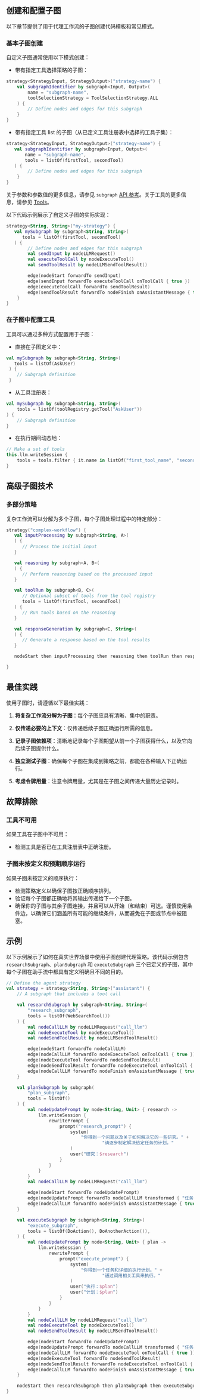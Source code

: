 ## 创建和配置子图

以下章节提供了用于代理工作流的子图创建代码模板和常见模式。

### 基本子图创建

自定义子图通常使用以下模式创建：

* 带有指定工具选择策略的子图：
<!--- INCLUDE
import ai.koog.agents.core.agent.entity.ToolSelectionStrategy
import ai.koog.agents.core.dsl.builder.strategy

typealias StrategyInput = Unit
typealias StrategyOutput = Unit

typealias Input = Unit
typealias Output = Unit

val str = 
-->
```kotlin
strategy<StrategyInput, StrategyOutput>("strategy-name") {
    val subgraphIdentifier by subgraph<Input, Output>(
        name = "subgraph-name",
        toolSelectionStrategy = ToolSelectionStrategy.ALL
    ) {
        // Define nodes and edges for this subgraph
    }
}
```
<!--- KNIT example-custom-subgraphs-01.kt -->

* 带有指定工具 list 的子图（从已定义工具注册表中选择的工具子集）：
<!--- INCLUDE
import ai.koog.agents.core.agent.entity.ToolSelectionStrategy
import ai.koog.agents.core.dsl.builder.strategy
import ai.koog.agents.ext.tool.AskUser
import ai.koog.agents.ext.tool.SayToUser

typealias StrategyInput = Unit
typealias StrategyOutput = Unit

typealias Input = Unit
typealias Output = Unit

val firstTool = SayToUser
val secondTool = AskUser

val str = 
-->
```kotlin
strategy<StrategyInput, StrategyOutput>("strategy-name") {
   val subgraphIdentifier by subgraph<Input, Output>(
       name = "subgraph-name", 
       tools = listOf(firstTool, secondTool)
   ) {
        // Define nodes and edges for this subgraph
    }
}
```
<!--- KNIT example-custom-subgraphs-02.kt -->

关于参数和参数值的更多信息，请参见 `subgraph` [API 参考](https://api.koog.ai/agents/agents-core/ai.koog.agents.core.dsl.builder/-a-i-agent-subgraph-builder-base/subgraph.html)。关于工具的更多信息，请参见 [Tools](tools-overview.md)。

以下代码示例展示了自定义子图的实际实现：

<!--- INCLUDE
import ai.koog.agents.core.dsl.builder.forwardTo
import ai.koog.agents.core.dsl.builder.strategy
import ai.koog.agents.core.dsl.extension.*
import ai.koog.agents.ext.tool.AskUser
import ai.koog.agents.ext.tool.SayToUser

val firstTool = SayToUser
val secondTool = AskUser

val str = 
-->
```kotlin
strategy<String, String>("my-strategy") {
   val mySubgraph by subgraph<String, String>(
      tools = listOf(firstTool, secondTool)
   ) {
        // Define nodes and edges for this subgraph
        val sendInput by nodeLLMRequest()
        val executeToolCall by nodeExecuteTool()
        val sendToolResult by nodeLLMSendToolResult()

        edge(nodeStart forwardTo sendInput)
        edge(sendInput forwardTo executeToolCall onToolCall { true })
        edge(executeToolCall forwardTo sendToolResult)
        edge(sendToolResult forwardTo nodeFinish onAssistantMessage { true })
    }
}
```
<!--- KNIT example-custom-subgraphs-03.kt -->

### 在子图中配置工具

工具可以通过多种方式配置用于子图：

* 直接在子图定义中：
<!--- INCLUDE
import ai.koog.agents.core.dsl.builder.strategy
import ai.koog.agents.ext.tool.AskUser

val str = strategy<String, String>("my-strategy") {
-->
<!--- SUFFIX
}
-->
```kotlin
val mySubgraph by subgraph<String, String>(
   tools = listOf(AskUser)
 ) {
    // Subgraph definition
 }
```
<!--- KNIT example-custom-subgraphs-04.kt -->

* 从工具注册表：
<!--- INCLUDE
import ai.koog.agents.core.dsl.builder.strategy
import ai.koog.agents.core.tools.ToolRegistry

val toolRegistry = ToolRegistry.EMPTY
val str = strategy<String, String>("my-strategy") {
-->
<!--- SUFFIX
}
-->
```kotlin
val mySubgraph by subgraph<String, String>(
    tools = listOf(toolRegistry.getTool("AskUser"))
) {
    // Subgraph definition
}
```
<!--- KNIT example-custom-subgraphs-05.kt -->

* 在执行期间动态地：
<!--- INCLUDE
import ai.koog.agents.core.dsl.builder.strategy

val str = strategy<String, String>("my-strategy") {
    val node by node<Unit, Unit>("node_name") {
-->
<!--- SUFFIX
    }
}
-->
```kotlin
// Make a set of tools
this.llm.writeSession {
    tools = tools.filter { it.name in listOf("first_tool_name", "second_tool_name") }
}
```
<!--- KNIT example-custom-subgraphs-06.kt -->

## 高级子图技术

### 多部分策略

复杂工作流可以分解为多个子图，每个子图处理过程中的特定部分：
<!--- INCLUDE
import ai.koog.agents.core.dsl.builder.strategy
import ai.koog.agents.ext.tool.AskUser
import ai.koog.agents.ext.tool.SayToUser

typealias A = Unit
typealias B = Unit
typealias C = Unit

val firstTool = AskUser
val secondTool = SayToUser

val str =
-->
```kotlin
strategy("complex-workflow") {
   val inputProcessing by subgraph<String, A>(
   ) {
      // Process the initial input
   }

   val reasoning by subgraph<A, B>(
   ) {
      // Perform reasoning based on the processed input
   }

   val toolRun by subgraph<B, C>(
      // Optional subset of tools from the tool registry
      tools = listOf(firstTool, secondTool)
   ) {
      // Run tools based on the reasoning
   }

   val responseGeneration by subgraph<C, String>(
   ) {
      // Generate a response based on the tool results
   }

   nodeStart then inputProcessing then reasoning then toolRun then responseGeneration then nodeFinish

}
```
<!--- KNIT example-custom-subgraphs-07.kt -->

## 最佳实践

使用子图时，请遵循以下最佳实践：

1.  **将复杂工作流分解为子图**：每个子图应具有清晰、集中的职责。

2.  **仅传递必要的上下文**：仅传递后续子图正确运行所需的信息。

3.  **记录子图依赖项**：清晰地记录每个子图期望从前一个子图获得什么，以及它向后续子图提供什么。

4.  **独立测试子图**：确保每个子图在集成到策略之前，都能在各种输入下正确运行。

5.  **考虑令牌用量**：注意令牌用量，尤其是在子图之间传递大量历史记录时。

## 故障排除

### 工具不可用

如果工具在子图中不可用：

- 检测工具是否已在工具注册表中正确注册。

### 子图未按定义和预期顺序运行

如果子图未按定义的顺序执行：

- 检测策略定义以确保子图按正确顺序排列。
- 验证每个子图都正确地将其输出传递给下一个子图。
- 确保你的子图与其余子图连接，并且可以从开始（和结束）可达。谨慎使用条件边，以确保它们涵盖所有可能的继续条件，从而避免在子图或节点中被阻塞。

## 示例

以下示例展示了如何在真实世界场景中使用子图创建代理策略。该代码示例包含 `researchSubgraph`、`planSubgraph` 和 `executeSubgraph` 三个已定义的子图，其中每个子图在助手流中都具有定义明确且不同的目的。
<!--- INCLUDE
import ai.koog.agents.core.dsl.builder.forwardTo
import ai.koog.agents.core.dsl.builder.strategy
import ai.koog.agents.core.dsl.extension.nodeExecuteTool
import ai.koog.agents.core.dsl.extension.nodeLLMRequest
import ai.koog.agents.core.dsl.extension.nodeLLMSendToolResult
import ai.koog.agents.core.dsl.extension.onAssistantMessage
import ai.koog.agents.core.dsl.extension.onToolCall
import ai.koog.agents.core.tools.SimpleTool
import ai.koog.agents.core.tools.ToolArgs
import ai.koog.agents.core.tools.ToolDescriptor
import ai.koog.prompt.dsl.prompt
import kotlinx.serialization.KSerializer
import kotlinx.serialization.Serializable

class WebSearchTool: SimpleTool<WebSearchTool.Args>() {
    @Serializable
    class Args(val query: String) : ToolArgs

    override val argsSerializer: KSerializer<Args> = Args.serializer()

    override val descriptor: ToolDescriptor = ToolDescriptor("web_search", "Search on the web")
    
    override suspend fun doExecute(args: Args): String {
        return "Searching for ${args.query} on the web..."
    }
}

class DoAction: SimpleTool<DoAction.Args>() {
    @Serializable
    class Args(val action: String) : ToolArgs

    override val argsSerializer: KSerializer<Args> = Args.serializer()

    override val descriptor: ToolDescriptor = ToolDescriptor("do_action", "Do something")

    override suspend fun doExecute(args: Args): String {
        return "Doing action..."
    }
}

class DoAnotherAction: SimpleTool<DoAnotherAction.Args>() {
    @Serializable
    class Args(val action: String) : ToolArgs

    override val argsSerializer: KSerializer<Args> = Args.serializer()

    override val descriptor: ToolDescriptor = ToolDescriptor("do_another_action", "Do something other")

    override suspend fun doExecute(args: Args): String {
        return "Doing another action..."
    }
}
-->
```kotlin
// Define the agent strategy
val strategy = strategy<String, String>("assistant") {
    // A subgraph that includes a tool call

    val researchSubgraph by subgraph<String, String>(
        "research_subgraph",
        tools = listOf(WebSearchTool())
    ) {
        val nodeCallLLM by nodeLLMRequest("call_llm")
        val nodeExecuteTool by nodeExecuteTool()
        val nodeSendToolResult by nodeLLMSendToolResult()

        edge(nodeStart forwardTo nodeCallLLM)
        edge(nodeCallLLM forwardTo nodeExecuteTool onToolCall { true })
        edge(nodeExecuteTool forwardTo nodeSendToolResult)
        edge(nodeSendToolResult forwardTo nodeExecuteTool onToolCall { true })
        edge(nodeCallLLM forwardTo nodeFinish onAssistantMessage { true })
    }

    val planSubgraph by subgraph(
        "plan_subgraph",
        tools = listOf()
    ) {
        val nodeUpdatePrompt by node<String, Unit> { research ->
            llm.writeSession {
                rewritePrompt {
                    prompt("research_prompt") {
                        system(
                            "你得到一个问题以及关于如何解决它的一些研究。" +
                                    "请逐步制定解决给定任务的计划。"
                        )
                        user("研究：$research")
                    }
                }
            }
        }
        val nodeCallLLM by nodeLLMRequest("call_llm")

        edge(nodeStart forwardTo nodeUpdatePrompt)
        edge(nodeUpdatePrompt forwardTo nodeCallLLM transformed { "任务：$agentInput" })
        edge(nodeCallLLM forwardTo nodeFinish onAssistantMessage { true })
    }

    val executeSubgraph by subgraph<String, String>(
        "execute_subgraph",
        tools = listOf(DoAction(), DoAnotherAction()),
    ) {
        val nodeUpdatePrompt by node<String, Unit> { plan ->
            llm.writeSession {
                rewritePrompt {
                    prompt("execute_prompt") {
                        system(
                            "你得到一个任务和详细的执行计划。" +
                                    "通过调用相关工具来执行。"
                        )
                        user("执行：$plan")
                        user("计划：$plan")
                    }
                }
            }
        }
        val nodeCallLLM by nodeLLMRequest("call_llm")
        val nodeExecuteTool by nodeExecuteTool()
        val nodeSendToolResult by nodeLLMSendToolResult()

        edge(nodeStart forwardTo nodeUpdatePrompt)
        edge(nodeUpdatePrompt forwardTo nodeCallLLM transformed { "任务：$agentInput" })
        edge(nodeCallLLM forwardTo nodeExecuteTool onToolCall { true })
        edge(nodeExecuteTool forwardTo nodeSendToolResult)
        edge(nodeSendToolResult forwardTo nodeExecuteTool onToolCall { true })
        edge(nodeCallLLM forwardTo nodeFinish onAssistantMessage { true })
    }

    nodeStart then researchSubgraph then planSubgraph then executeSubgraph then nodeFinish
}
```
<!--- KNIT example-custom-subgraphs-08.kt -->